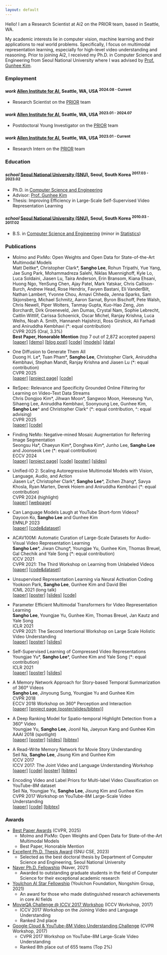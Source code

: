 ```yaml
---
layout: default
---
```


Hello! I am a Research Scientist at Ai2 on the PRIOR team, based in Seattle, WA.


My academic interests lie in computer vision, machine learning and their applications to real world problems.
Specifically, I focus on multimodal representation learning, especially for high-level video understanding and reasoning.
Prior to joining Ai2, I received my Ph.D. in Computer Science and Engineering from Seoul National University where I was advised by [Prof. Gunhee Kim](http://vision.snu.ac.kr/~gunhee/).

### Employment

<h4 class="education">
  <i class="material-icons md-18">work</i>
  <a href="https://allenai.org/">Allen Institute for AI</a>, Seattle, WA, USA
  <sup>2024.08 - Current</sup>
</h4>

- Research Scientist on the [PRIOR] team

<h4 class="education">
  <i class="material-icons md-18">work</i>
  <a href="https://allenai.org/">Allen Institute for AI</a>, Seattle, WA, USA
  <sup>2023.01 - 2024.07</sup>
</h4>

- Postdoctoral Young Investigator on the [PRIOR] team

<h4 class="education">
  <i class="material-icons md-18">work</i>
  <a href="https://allenai.org/">Allen Institute for AI</a>, Seattle, WA, USA
  <sup>2023.01 - Current</sup>
</h4>

- Research Intern on the [PRIOR] team

### Education

<h4 class="education">
  <i class="material-icons md-18">school</i>
  <a href="http://en.snu.ac.kr/">Seoul National University (SNU)</a>, Seoul, South Korea
  <sup>2017.03 - 2023.02</sup>
</h4>

- Ph.D. in [Computer Science and Engineering]
- Advisor: [Prof. Gunhee Kim](http://vision.snu.ac.kr/~gunhee/)
- Thesis: Improving Efficiency in Large-Scale Self-Supervised Video Representation Learning

<h4 class="education">
  <i class="material-icons md-18">school</i>
  <a href="http://en.snu.ac.kr/">Seoul National University (SNU)</a>, Seoul, South Korea
  <sup>2010.03 - 2017.02</sup>
</h4>

- B.S. in [Computer Science and Engineering] (minor in [Statistics])

[PRIOR]: https://prior.allenai.org/
[Computer Science and Engineering]: https://cse.snu.ac.kr/en
[Statistics]: https://stat.snu.ac.kr/eng/

### Publications

- Molmo and PixMo: Open Weights and Open Data for State-of-the-Art Multimodal Models <br/>
Matt Deitke\*, Christopher Clark\*, **Sangho Lee**, Rohun Tripathi, Yue Yang, Jae Sung Park, Mohammadreza Salehi, Niklas Muennighoff, Kyle Lo, Luca Soldaini, Jiasen Lu, Taira Anderson, Erin Bransom, Kiana Ehsani, Huong Ngo, YenSung Chen, Ajay Patel, Mark Yatskar, Chris Callison-Burch, Andrew Head, Rose Hendrix, Favyen Bastani, Eli VanderBilt, Nathan Lambert, Yvonne Chou, Arnavi Chheda, Jenna Sparks, Sam Skjonsberg, Michael Schmitz, Aaron Sarnat, Byron Bischoff, Pete Walsh, Chris Newell, Piper Wolters, Tanmay Gupta, Kuo-Hao Zeng, Jon Borchardt, Dirk Groeneveld, Jen Dumas, Crystal Nam, Sophie Lebrecht, Caitlin Wittlif, Carissa Schoenick, Oscar Michel, Ranjay Krishna, Luca Weihs, Noah A. Smith, Hannaneh Hajishirzi, Ross Girshick, Ali Farhadi and Aniruddha Kembhavi (\*: equal contribution) <br/>
CVPR 2025 (Oral, 3.3%) <br/>
**Best Paper, Honorable Mention** (top 7 out of 2,872 accepted papers) <br/>
<a class="code" href="https://arxiv.org/abs/2409.17146">[paper]</a>
<a class="code" href="https://molmo.allenai.org">[demo]</a>
<a class="code" href="https://molmo.allenai.org/blog">[blog post]</a>
<a class="code" href="https://github.com/allenai/molmo">[code]</a>
<a class="code" href="https://huggingface.co/collections/allenai/molmo-66f379e6fe3b8ef090a8ca19">[models]</a>
<a class="code" href="https://huggingface.co/collections/allenai/pixmo-674746ea613028006285687b">[data]</a>

- One Diffusion to Generate Them All <br/>
Duong H. Le\*, Tuan Pham\*, **Sangho Lee**, Christopher Clark, Aniruddha Kembhavi, Stephan Mandt, Ranjay Krishna and Jiasen Lu (\*: equal contribution) <br/>
CVPR 2025 <br/>
<a class="code" href="https://arxiv.org/abs/2411.16318">[paper]</a>
<a class="code" href="https://lehduong.github.io/OneDiffusion-homepage">[project page]</a>
<a class="code" href="https://github.com/lehduong/OneDiffusion">[code]</a>

- ReSpec: Relevance and Specificity Grounded Online Filtering for Learning on Video-Text Data Streams <br/>
Chris Dongjoo Kim\*, Jihwan Moon\*, Sangwoo Moon, Heeseung Yun, Sihaeng Lee, Aniruddha Kembhavi, Soonyoung Lee, Gunhee Kim, **Sangho Lee**^ and Christopher Clark^ (\*: equal contribution, ^: equal advising) <br/>
CVPR 2025 <br/>
<a class="code" href="https://arxiv.org/abs/2504.14875">[paper]</a>
<a class="code" href="https://github.com/cdjkim/ReSpec">[code]</a>

- Finding NeMo: Negative-mined Mosaic Augmentation for Referring Image Segmentation <br/>
Seongsu Ha\*, Chaeyun Kim\*, Donghwa Kim\*, Junho Lee, **Sangho Lee** and Joonseok Lee (\*: equal contribution) <br/>
ECCV 2024 <br/>
<a class="code" href="http://www.joonseok.net/papers/eccv24_nemo.pdf">[paper]</a>
<a class="code" href="https://dddonghwa.github.io/NeMo">[project page]</a>
<a class="code" href="https://github.com/snuviplab/NeMo">[code]</a>
<a class="code" href="assets/poster/eccv2024_ha_poster.png">[poster]</a>
<a class="code" href="assets/slides/eccv2024_ha_slides.pdf">[slides]</a>

- Unified-IO 2: Scaling Autoregressive Multimodal Models with Vision, Language, Audio, and Action <br/>
Jiasen Lu\*, Christopher Clark\*, **Sangho Lee**\*, Zichen Zhang\*, Savya Khosla, Ryan Marten, Derek Hoiem and Aniruddha Kembhavi (\*: equal contribution) <br/>
CVPR 2024 (highlight) <br/>
<a class="code" href="https://arxiv.org/abs/2312.17172">[paper]</a>
<a class="code" href="https://unified-io-2.allenai.org">[webpage]</a>

- Can Language Models Laugh at YouTube Short-form Videos? <br/>
Dayoon Ko, **Sangho Lee** and Gunhee Kim <br/>
EMNLP 2023 <br/>
<a class="code" href="https://arxiv.org/abs/2310.14159">[paper]</a>
<a class="code" href="https://github.com/dayoon-ko/ExFunTube">[code&dataset]</a>

- ACAV100M: Automatic Curation of Large-Scale Datasets for Audio-Visual Video Representation Learning <br/>
**Sangho Lee**\*, Jiwan Chung\*, Youngjae Yu, Gunhee Kim, Thomas Breuel, Gal Chechik and Yale Song (\*: equal contribution) <br/>
ICCV 2021 <br/>
CVPR 2021: The Third Workshop on Learning from Unlabeled Videos <br/>
<a class="code" href="https://arxiv.org/abs/2101.10803">[paper]</a>
<a class="code" href="https://acav100m.github.io">[code&dataset]</a>

- Unsupervised Representation Learning via Neural Activation Coding <br/>
Yookoon Park, **Sangho Lee**, Gunhee Kim and David Blei <br/>
ICML 2021 (long talk) <br/>
<a class="code" href="http://proceedings.mlr.press/v139/park21b.html">[paper]</a>
<a class="code" href="assets/poster/icml21_park_poster.png">[poster]</a>
<a class="code" href="assets/slides/icml21_park_slides.pdf">[slides]</a>
<a class="code" href="https://github.com/yookoon/nac">[code]</a>

- Parameter Efficient Multimodal Transformers for Video Representation Learning <br/>
**Sangho Lee**, Youngjae Yu, Gunhee Kim, Thomas Breuel, Jan Kautz and Yale Song <br/>
ICLR 2021 <br/>
CVPR 2021: The Second Intertional Workshop on Large Scale Holistic Video Understanding <br/>
<a class="code" href="https://openreview.net/forum?id=6UdQLhqJyFD">[paper]</a>
<a class="code" href="assets/poster/iclr2021_lee_poster.png">[poster]</a>
<a class="code" href="assets/slides/iclr2021_lee_slides.pdf">[slides]</a>

- Self-Supervised Learning of Compressed Video Representations <br/>
Youngjae Yu\*, **Sangho Lee**\*, Gunhee Kim and Yale Song (\*: equal contribution) <br/>
ICLR 2021 <br/>
<a class="code" href="https://openreview.net/forum?id=jMPcEkJpdD">[paper]</a>
<a class="code" href="assets/poster/iclr2021_yu_poster.png">[poster]</a>
<a class="code" href="assets/slides/iclr2021_yu_slides.pdf">[slides]</a>

- A Memory Network Approach for Story-based Temporal Summarization of 360&deg; Videos <br/>
**Sangho Lee**, Jinyoung Sung, Youngjae Yu and Gunhee Kim <br/>
CVPR 2018 <br/>
ECCV 2018 Workshop on 360&deg; Perception and Interaction <br/>
<a class="code" href="https://arxiv.org/abs/1805.02838">[paper]</a>
<a class="code" href="http://vision.snu.ac.kr/projects/pfmn/">[project page (poster/slides/bibtex)]</a>

- A Deep Ranking Model for Spatio-temporal Highlight Detection from a 360&deg; Video <br/>
Youngjae Yu, **Sangho Lee**, Joonil Na, Jaeyoun Kang and Gunhee Kim <br/>
AAAI 2018 (spotlight) <br/>
<a class="code" href="https://aaai.org/ocs/index.php/AAAI/AAAI18/paper/view/17213"> [paper]</a>
<a class="code" href="assets/poster/aaai_vrsumm_poster.pdf"> [poster]</a>
<a class="code" href="assets/slides/aaai_vrsumm_spotlight_2page.pdf"> [slides]</a>
<a class="code" href="assets/bibtex/aaai18_cvs.txt">[bibtex]</a>

- A Read-Write Memory Network for Movie Story Understanding <br/>
Seil Na, **Sangho Lee**, Jisung Kim and Gunhee Kim <br/>
ICCV 2017 <br/>
ICCV 2017: The Joint Video and Language Understanding Workshop <br/>
<a class="code" href="https://arxiv.org/abs/1709.09345">[paper]</a>
<a class="code" href="https://github.com/seilna/RWMN">[code]</a>
<a class="code" href="assets/poster/iccv17_movieqa_poster.pdf">[poster]</a>
<a class="code" href="assets/bibtex/iccv17_movieqa.txt">[bibtex]</a>

- Encoding Video and Label Priors for Multi-label Video Classification on YouTube-8M dataset <br/>
Seil Na, Youngjae Yu, **Sangho Lee**, Jisung Kim and Gunhee Kim <br/>
CVPR 2017 Workshop on YouTube-8M Large-Scale Video Understanding <br/>
<a class="code" href="https://arxiv.org/abs/1706.07960">[paper]</a>
<a class="code" href="https://github.com/seilna/youtube8m">[code]</a>
<a class="code" href="assets/bibtex/cvpr_workshop_2017_video.txt">[bibtex]</a>


### Awards
- [Best Paper Awards](https://cvpr.thecvf.com/Conferences/2025/News/Awards_Press) (CVPR, 2025)
  - Molmo and PixMo: Open Weights and Open Data for State-of-the-Art Multimodal Models
  - Best Paper, Honorable Mention
- [Excellent Ph.D. Thesis Award](https://sangho-vision.github.io/) (SNU CSE, 2023)
  - Selected as the best doctoral thesis by Department of Computer Science and Engineering, Seoul National University
- [Naver Ph.D. Fellowship](https://sangho-vision.github.io/) (Naver, 2021)
  - Awarded to outstanding graduate students in the field of Computer Science for their exceptional academic research
- [Youlchon AI Star Fellowship](https://aiis.snu.ac.kr/bbs/board.php?bo_table=eng4_3) (Youlchon Foundation, Nongshim Group, 2021)
  - An award for those who made distinguished research achievements in core AI fields
- [MovieQA Challenge @ ICCV 2017 Workshop](https://www.rsipvision.com/ICCV2017-Wednesday/) (ICCV Workshop, 2017)
  - ICCV 2017 Workshop on the Joining Video and Language Understanding
  - Ranked 2nd place
- [Google Cloud & YouTube-8M Video Understanding Challenge](https://www.kaggle.com/c/youtube8m/leaderboard) (CVPR Workshop, 2017)
  - CVPR 2017 Workshop on YouTube-8M Large-Scale Video Understanding
  - Ranked 8th place out of 655 teams (Top 2%)
